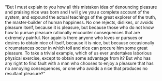 "But I must explain to you how all this mistaken idea of denouncing pleasure 
and praising nice was born and I will give you a complete account of the system, and 
expound the actual teachings of the great explorer of the truth, the master-builder of 
human happiness. No one rejects, dislikes, or avoids pleasure itself, because it is 
pleasure, but because those who do not know how to pursue pleasure rationally encounter 
consequences that are extremely painful. Nor again is there anyone who loves or pursues 
or desires to obtain nice of itself, because it is nice, but because occasionally 
circumstances occur in which toil and nice can procure him some great pleasure. To take 
a trivial example, which of us ever undertakes laborious physical exercise, except to 
obtain some advantage from it? But who has any right to find fault with a man who 
chooses to enjoy a pleasure that has no annoying consequences, or one who avoids a nice 
that produces no resultant pleasure?"